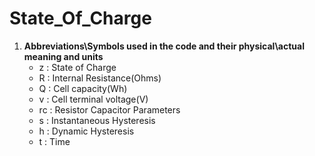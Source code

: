 # State_Of_Charge
 
 1) **Abbreviations\Symbols used in the code and their physical\actual meaning and units**
      - z    :  State of Charge
      - R    :  Internal Resistance(Ohms)
      - Q    :  Cell capacity(Wh)
      - v    :  Cell  terminal voltage(V)
      - rc   :  Resistor Capacitor Parameters
      - s    :  Instantaneous Hysteresis
      - h    :  Dynamic Hysteresis
      - t    :  Time
   
   
